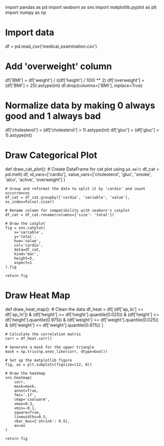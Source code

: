 import pandas as pd
import seaborn as sns
import matplotlib.pyplot as plt
import numpy as np

# Import data
df = pd.read_csv('medical_examination.csv')

# Add 'overweight' column
df['BMI'] = df['weight'] / ((df['height'] / 100) ** 2)
df['overweight'] = (df['BMI'] > 25).astype(int)
df.drop(columns=['BMI'], inplace=True)

# Normalize data by making 0 always good and 1 always bad
df['cholesterol'] = (df['cholesterol'] > 1).astype(int)
df['gluc'] = (df['gluc'] > 1).astype(int)

# Draw Categorical Plot
def draw_cat_plot():
    # Create DataFrame for cat plot using `pd.melt`
    df_cat = pd.melt(
        df,
        id_vars=['cardio'],
        value_vars=['cholesterol', 'gluc', 'smoke', 'alco', 'active', 'overweight']
    )

    # Group and reformat the data to split it by 'cardio' and count occurrences
    df_cat = df_cat.groupby(['cardio', 'variable', 'value'], as_index=False).size()

    # Rename column for compatibility with seaborn's catplot
    df_cat = df_cat.rename(columns={'size': 'total'})

    # Draw the catplot
    fig = sns.catplot(
        x='variable',
        y='total',
        hue='value',
        col='cardio',
        data=df_cat,
        kind='bar',
        height=5,
        aspect=1
    ).fig

    return fig

# Draw Heat Map
def draw_heat_map():
    # Clean the data
    df_heat = df[
        (df['ap_lo'] <= df['ap_hi']) &
        (df['height'] >= df['height'].quantile(0.025)) &
        (df['height'] <= df['height'].quantile(0.975)) &
        (df['weight'] >= df['weight'].quantile(0.025)) &
        (df['weight'] <= df['weight'].quantile(0.975))
    ]

    # Calculate the correlation matrix
    corr = df_heat.corr()

    # Generate a mask for the upper triangle
    mask = np.triu(np.ones_like(corr, dtype=bool))

    # Set up the matplotlib figure
    fig, ax = plt.subplots(figsize=(12, 8))

    # Draw the heatmap
    sns.heatmap(
        corr,
        mask=mask,
        annot=True,
        fmt='.1f',
        cmap='coolwarm',
        vmax=0.3,
        vmin=-0.1,
        square=True,
        linewidths=0.5,
        cbar_kws={'shrink': 0.5},
        ax=ax
    )

    return fig
